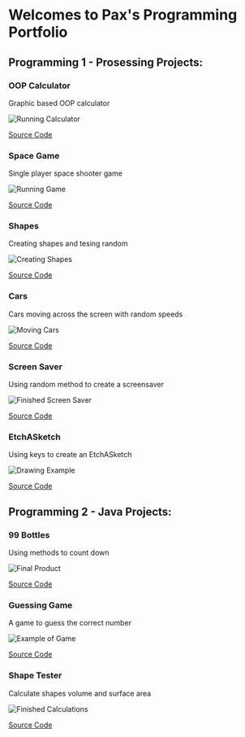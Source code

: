 # Welcomes to Pax's Programming Portfolio

## Programming 1 - Prosessing Projects:

### OOP Calculator
Graphic based OOP calculator

![Running Calculator](https://github.com/Akwardginger/Programing1Portfolio/blob/main/Images/calc.png)

[Source Code](https://github.com/Akwardginger/Programing1Portfolio/tree/main/src/calculator)

### Space Game
Single player space shooter game

![Running Game](https://github.com/Akwardginger/Programing1Portfolio/blob/main/Images/spaceship.png)

[Source Code](https://github.com/Akwardginger/Programing1Portfolio/tree/main/src/spaceship)

### Shapes
Creating shapes and tesing random

![Creating Shapes](https://github.com/Akwardginger/Programing1Portfolio/blob/main/Images/shapes.png)

[Source Code](https://github.com/Akwardginger/Programing1Portfolio/tree/main/src/Shapes)

### Cars
Cars moving across the screen with random speeds

![Moving Cars](https://github.com/Akwardginger/Programing1Portfolio/blob/main/Images/cars.png)

[Source Code](https://github.com/Akwardginger/Programing1Portfolio/tree/main/src/Cars)

### Screen Saver
Using random method to create a screensaver

![Finished Screen Saver](https://github.com/Akwardginger/Programing1Portfolio/blob/main/Images/screenSaver.png)

[Source Code](https://github.com/Akwardginger/Programing1Portfolio/tree/main/src/screenSaver)

### EtchASketch
Using keys to create an EtchASketch

![Drawing Example](https://github.com/Akwardginger/Programing1Portfolio/blob/main/Images/etchASketch.png)

[Source Code](https://github.com/Akwardginger/Programing1Portfolio/tree/main/src/etchASketch)

## Programming 2 - Java Projects:

### 99 Bottles
Using methods to count down

![Final Product]()

[Source Code]()

### Guessing Game
A game to guess the correct number

![Example of Game]()

[Source Code]()

### Shape Tester
Calculate shapes volume and surface area

![Finished Calculations]()

[Source Code]()
